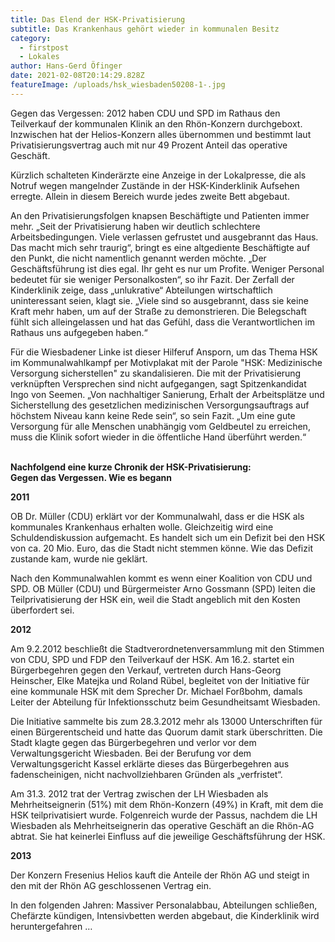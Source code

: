 ```yaml
---
title: Das Elend der HSK-Privatisierung
subtitle: Das Krankenhaus gehört wieder in kommunalen Besitz
category:
  - firstpost
  - Lokales
author: Hans-Gerd Öfinger
date: 2021-02-08T20:14:29.828Z
featureImage: /uploads/hsk_wiesbaden50208-1-.jpg
---
```

Gegen das Vergessen: 2012 haben CDU und SPD im Rathaus den Teilverkauf der kommunalen Klinik an den Rhön-Konzern durchgeboxt. Inzwischen hat der Helios-Konzern alles übernommen und bestimmt laut Privatisierungsvertrag auch mit nur 49 Prozent Anteil das operative Geschäft. 

Kürzlich schalteten Kinderärzte eine Anzeige in der Lokalpresse, die als Notruf wegen mangelnder Zustände in der HSK-Kinderklinik Aufsehen erregte. Allein in diesem Bereich wurde jedes zweite Bett abgebaut. 

An den Privatisierungsfolgen knapsen Beschäftigte und Patienten immer mehr. „Seit der Privatisierung haben wir deutlich schlechtere Arbeitsbedingungen. Viele verlassen gefrustet und ausgebrannt das Haus. Das macht mich sehr traurig“, bringt es eine altgediente Beschäftigte auf den Punkt, die nicht namentlich genannt werden möchte. „Der Geschäftsführung ist dies egal. Ihr geht es nur um Profite. Weniger Personal bedeutet für sie weniger Personalkosten“, so ihr Fazit. Der Zerfall der Kinderklinik zeige, dass „unlukrative“ Abteilungen wirtschaftlich uninteressant seien, klagt sie. „Viele sind so ausgebrannt, dass sie keine Kraft mehr haben, um auf der Straße zu demonstrieren. Die Belegschaft fühlt sich alleingelassen und hat das Gefühl, dass die Verantwortlichen im Rathaus uns aufgegeben haben.“ 

Für die Wiesbadener Linke ist dieser Hilferuf Ansporn, um das Thema HSK im Kommunalwahlkampf per Motivplakat mit der Parole "HSK: Medizinische Versorgung sicherstellen" zu skandalisieren. Die mit der Privatisierung verknüpften Versprechen sind nicht aufgegangen, sagt Spitzenkandidat Ingo von Seemen. „Von nachhaltiger Sanierung, Erhalt der Arbeitsplätze und Sicherstellung des gesetzlichen medizinischen Versorgungsauftrags auf höchstem Niveau kann keine Rede sein“, so sein Fazit. „Um eine gute Versorgung für alle Menschen unabhängig vom Geldbeutel zu erreichen, muss die Klinik sofort wieder in die öffentliche Hand überführt werden.“

\
**Nachfolgend eine kurze Chronik der HSK-Privatisierung:**\
**Gegen das Vergessen. Wie es begann**

**2011**

OB Dr. Müller (CDU) erklärt vor der Kommunalwahl, dass er die HSK als kommunales Krankenhaus erhalten wolle. Gleichzeitig wird eine Schuldendiskussion aufgemacht. Es handelt sich um ein Defizit bei den HSK von ca. 20 Mio. Euro, das die Stadt nicht stemmen könne. Wie das Defizit zustande kam, wurde nie geklärt.

Nach den Kommunalwahlen kommt es wenn einer Koalition von CDU und SPD. OB Müller (CDU) und Bürgermeister Arno Gossmann (SPD) leiten die Teilprivatisierung der HSK ein, weil die Stadt angeblich mit den Kosten überfordert sei.

**2012**

Am 9.2.2012 beschließt die Stadtverordnetenversammlung mit den Stimmen von CDU, SPD und FDP den Teilverkauf der HSK. Am 16.2. startet ein Bürgerbegehren gegen den Verkauf, vertreten durch Hans-Georg Heinscher, Elke Matejka und Roland Rübel, begleitet von der Initiative für eine kommunale HSK mit dem Sprecher Dr. Michael Forßbohm, damals Leiter der Abteilung für Infektionsschutz beim Gesundheitsamt Wiesbaden.

Die Initiative sammelte bis zum 28.3.2012 mehr als 13000 Unterschriften für einen Bürgerentscheid und hatte das Quorum damit stark überschritten. Die Stadt klagte gegen das Bürgerbegehren und verlor vor dem Verwaltungsgericht Wiesbaden. Bei der Berufung vor dem Verwaltungsgericht Kassel erklärte dieses das Bürgerbegehren aus fadenscheinigen, nicht nachvollziehbaren Gründen als „verfristet“.

Am 31.3. 2012 trat der Vertrag zwischen der LH Wiesbaden als Mehrheitseignerin (51%) mit dem Rhön-Konzern (49%) in Kraft, mit dem die HSK teilprivatisiert wurde. Folgenreich wurde der Passus, nachdem die LH Wiesbaden als Mehrheitseignerin das operative Geschäft an die Rhön-AG abtrat. Sie hat keinerlei Einfluss auf die jeweilige Geschäftsführung der HSK.

**2013**

Der Konzern Fresenius Helios kauft die Anteile der Rhön AG und steigt in den mit der Rhön AG geschlossenen Vertrag ein.

In den folgenden Jahren: Massiver Personalabbau, Abteilungen schließen, Chefärzte kündigen, Intensivbetten werden abgebaut, die Kinderklinik wird heruntergefahren …